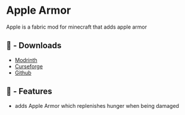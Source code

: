 # Apple Armor

Apple is a fabric mod for minecraft that adds apple armor

## 🍎 - Downloads

- [Modrinth](https://modrinth.com/mod/apple-armor)
- [Curseforge](https://www.curseforge.com/minecraft/mc-mods/xipits-apple-armor)
- [Github](https://github.com/Xipit/apple-armor/releases)

## 🍏 - Features

- adds Apple Armor which replenishes hunger when being damaged
